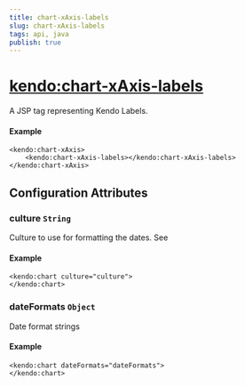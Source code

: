 ```yaml
---
title: chart-xAxis-labels
slug: chart-xAxis-labels
tags: api, java
publish: true
---
```


# <kendo:chart-xAxis-labels>
A JSP tag representing Kendo Labels.

#### Example
    <kendo:chart-xAxis>
        <kendo:chart-xAxis-labels></kendo:chart-xAxis-labels>
    </kendo:chart-xAxis>


## Configuration Attributes


### culture `String`

Culture to use for formatting the dates. See

#### Example
    <kendo:chart culture="culture">
    </kendo:chart>



### dateFormats `Object`

Date format strings

#### Example
    <kendo:chart dateFormats="dateFormats">
    </kendo:chart>


